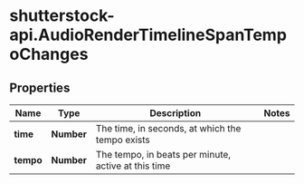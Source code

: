 # shutterstock-api.AudioRenderTimelineSpanTempoChanges

## Properties
Name | Type | Description | Notes
------------ | ------------- | ------------- | -------------
**time** | **Number** | The time, in seconds, at which the tempo exists | 
**tempo** | **Number** | The tempo, in beats per minute, active at this time | 


